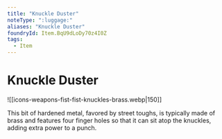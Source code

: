 ```yaml
---
title: "Knuckle Duster"
noteType: ":luggage:"
aliases: "Knuckle Duster"
foundryId: Item.BqU9dLoDy70z4I0Z
tags:
  - Item
---
```


# Knuckle Duster
![[icons-weapons-fist-fist-knuckles-brass.webp|150]]

This bit of hardened metal, favored by street toughs, is typically made of brass and features four finger holes so that it can sit atop the knuckles, adding extra power to a punch.
